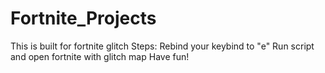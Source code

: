 # Fortnite_Projects

This is built for fortnite glitch
Steps:
Rebind your keybind to "e"
Run script and open fortnite with glitch map
Have fun!
